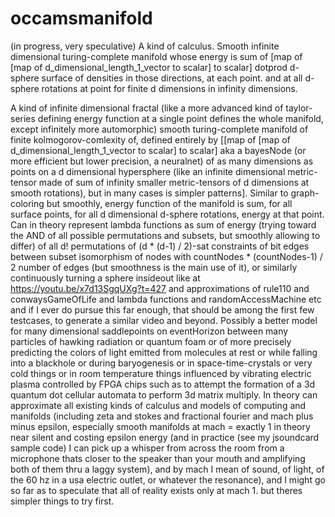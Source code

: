 # occamsmanifold
(in progress, very speculative) A kind of calculus. Smooth infinite dimensional turing-complete manifold whose energy is sum of [map of [map of d_dimensional_length_1_vector to scalar] to scalar] dotprod d-sphere surface of densities in those directions, at each point. and at all d-sphere rotations at point for finite d dimensions in infinity dimensions.

A kind of infinite dimensional fractal (like a more advanced kind of taylor-series defining energy function at a single point defines the whole manifold, except infinitely more automorphic) smooth turing-complete manifold of finite kolmogorov-comlexity of, defined entirely by [[map of [map of d_dimensional_length_1_vector to scalar] to scalar] aka a bayesNode (or more efficient but lower precision, a neuralnet) of as many dimensions as points on a d dimensional hypersphere (like an infinite dimensional metric-tensor made of sum of infinity smaller metric-tensors of d dimensions at smooth rotations), but in many cases is simpler patterns]. Similar to graph-coloring but smoothly, energy function of the manifold is sum, for all surface points, for all d dimensional d-sphere rotations, energy at that point. Can in theory represent lambda functions as sum of energy (trying toward the AND of all possible permutations and subsets, but smoothly allowing to differ) of all d! permutations of (d * (d-1) / 2)-sat constraints of bit edges between subset isomorphism of nodes with countNodes * (countNodes-1) / 2 number of edges (but smoothness is the main use of it), or similarly continuously turning a sphere insideout like at https://youtu.be/x7d13SgqUXg?t=427 and approximations of rule110 and conwaysGameOfLife and lambda functions and randomAccessMachine etc and if I ever do pursue this far enough, that should be among the first few testcases, to generate a similar video and beyond. Possibly a better model for many dimensional saddlepoints on eventHorizon between many particles of hawking radiation or quantum foam or of more precisely predicting the colors of light emitted from molecules at rest or while falling into a blackhole or during baryogenesis or in space-time-crystals or very cold things or in room temperature things influenced by vibrating electric plasma controlled by FPGA chips such as to attempt the formation of a 3d quantum dot cellular automata to perform 3d matrix multiply. In theory can approximate all existing kinds of calculus and models of computing and manifolds (including zeta and stokes and fractional fourier and mach plus minus epsilon, especially smooth manifolds at mach = exactly 1 in theory near silent and costing epsilon energy (and in practice (see my jsoundcard sample code) I can pick up a whisper from across the room from a microphone thats closer to the speaker than your mouth and amplifying both of them thru a laggy system), and by mach I mean of sound, of light, of the 60 hz in a usa electric outlet, or whatever the resonance), and I might go so far as to speculate that all of reality exists only at mach 1. but theres simpler things to try first.
